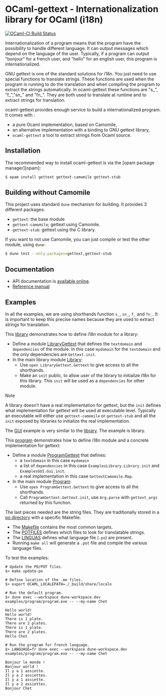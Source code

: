 OCaml-gettext - Internationalization library for OCaml (i18n)
=============================================================

[![OCaml-CI Build Status](https://img.shields.io/endpoint?url=https://ci.ocamllabs.io/badge/gildor478/ocaml-gettext/master&logo=ocaml)](https://ci.ocamllabs.io/github/gildor478/ocaml-gettext)

Internationalization of a program means that the program have the possibility
to handle different language. It can output messages which depend on the
language of the user.  Typically, if a program can output "bonjour" for a
french user, and "hello" for an english user, this program is
internationalized.

GNU gettext is one of the standard solutions for i18n. You just need to use
special functions to translate strings. These functions are used when the
program is running to do the translation and when compiling the program to
extract the strings automatically. In ocaml-gettext these functions are "s_",
"f_","sn_" and "fn_". They are both used to translate at runtime and to extract
strings for translation.

ocaml-gettext provides enough service to build a internationalized program. It
comes with :

* a pure Ocaml implementation, based on Camomile,
* an alternative implementation with a binding to GNU gettext library,
* `ocaml-gettext` a tool to extract strings from Ocaml source.

Installation
------------

The recommended way to install ocaml-gettext is via the [opam package manager][opam]:

```sh
$ opam install gettext gettext-camomile gettext-stub
```

Building without Camomile
-------------------------

This project uses standard `dune` mechanism for building. It provides 3
different packages:

- `gettext`: the base module
- `gettext-camomile`; gettext using Camomile.
- `gettext-stub`: gettext using the C library.

If you want to not use Camomile, you can just compile or test the other module,
using `dune`:

```sh
$ dune test --only-packages=gettext,gettext-stub
```

Documentation
-------------

* API documentation is
  [available online](https://gildor478.github.io/ocaml-gettext).
* [Reference manual](doc/reference-manual.md)

Examples
--------

In all the examples, we are using shorthands function `s_`, `sn_`, `f_` and
`fn_`. It is important to keep this precise names because they are used to
extract strings for translation.

This [library](examples/library) demonstrates how to define i18n module for
a library:

* Define a module [LibraryGettext](examples/library/libraryGettext.ml) that
  defines the `textdomain` and `dependencies` of the module. In this case
  `mydomain` for the `textdomain` and the only dependencies are `Gettext.init`.
* In the main library module [Library](examples/library/library.ml):
  * Use  `open LibraryGettext.Gettext` to give access to all the shorthands.
  * Make an `init` public, to allow user of the library to initialize i18n for
    this library. This `init` will be used as a `dependencies` for other
    module.

> [!NOTE]
> A library doesn't have a real implementation for gettext, but the `init`
> defines what implementation for gettext will be used at executable level.
> Typically an executable will either use `gettext-camomile` or `gettext-stub`
> and all the `init` exposed by libraries to initialize the real
> implementation.

The [GUI](examples/gui) example is very similar to the
[library](examples/library). The example is library.

This [program](examples/program) demonstrates how to define i18n module and a
concrete implementation for gettext:

* Define a module [ProgramGettext](examples/program/programGettext.ml) that
  defines:
  * a `textdomain` in this case `mydomain`
  * a list of `dependencies` in this case `ExamplesLibrary.Library.init` and
    `ExamplesGUI.Gui.init`.
  * a real implementation in this case `GettextCamomile.Map`.
* In the main module [Program](examples/program/program.ml):
  * Use `open ProgramGettext.Gettext` to give access to all the shorthands.
  * Call `ProgramGettext.Gettext.init`, use `Arg.parse` with `gettext_args`
    returned by this function.

The last pieces needed are the string files. They are traditionally stored in a
[po directory](examples/po) with a specific Makefile:

* The [Makefile](examples/po/Makefile) contains the most common targets.
* The [POTFILES](examples/po/POTFILES) defines which files to look for
  translatable strings.
* The [LINGUAS](examples/po/LINGUAS) defines what language file (`.po`) are
  present.
* Running `make all` will generate a `.pot` file and compile the various
  language files.

To test the examples:

```shell
# Update the PO/POT files.
$> make update-po

# Define location of the .mo files.
$> export OCAML_LOCALEPATH=./_build/share/locale

# Run the default program.
$> dune exec --workspace dune-workspace.dev examples/program/program.exe -- --my-name Chet

Hello world!
Hello world!
There is 1 plate.
There are 2 plates.
There is 1 plate.
There are 2 plates.
Hello Chet

# Run the program for french language.
$> LANGUAGE=fr dune exec --workspace dune-workspace.dev examples/program/program.exe -- --my-name Chet

Bonjour le monde !
Bonjour world !
Il y a 1 assiette.
Il y a 2 assiettes.
Il y a 1 assiette.
Il y a 2 assiettes.
Bonjour Chet

```
